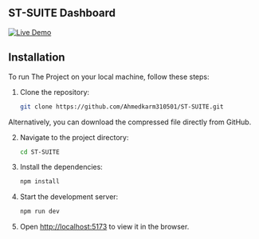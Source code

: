 ## ST-SUITE Dashboard

[![Live Demo](https://img.shields.io/badge/demo-live-blue.svg)](https://glistening-scone-d4237a.netlify.app/)

## Installation

To run The Project on your local machine, follow these steps:

1. Clone the repository:

   ```bash
   git clone https://github.com/Ahmedkarm310501/ST-SUITE.git
   ```
Alternatively, you can download the compressed file directly from GitHub.

2. Navigate to the project directory:
   ```bash
   cd ST-SUITE
   ```
3. Install the dependencies:
   ```bash
   npm install
   ```
4. Start the development server:
   ```bash
   npm run dev
   ```
5. Open [http://localhost:5173](http://localhost:5173) to view it in the browser.
